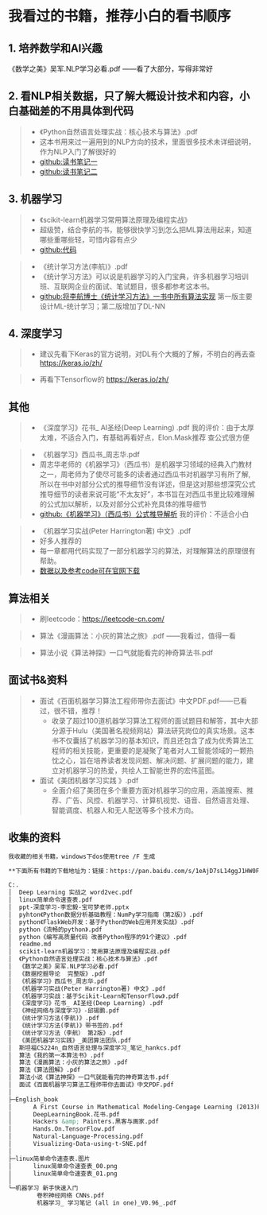 # **我看过的书籍，推荐小白的看书顺序**

## 1. 培养数学和AI兴趣

《数学之美》吴军.NLP学习必看.pdf ——看了大部分，写得非常好



## 2. 看NLP相关数据，只了解大概设计技术和内容，小白基础差的不用具体到代码

> - 《Python自然语言处理实战：核心技术与算法》.pdf
>  - 这本书用来过一遍用到的NLP方向的技术，里面很多技术未详细说明，作为NLP入门了解很好的
>  - [github:读书笔记一](https://github.com/SysuJayce/NLP_learn)
>  - [github:读书笔记二](https://github.com/cunyu1943/python_nlp_practice)





## 3. 机器学习

> - 《scikit-learn机器学习常用算法原理及编程实战》
>  - 超级赞，结合李航的书，能够很快学习到怎么把ML算法用起来，知道哪些重哪些轻，可惜内容有点少
>  - [github:代码](https://github.com/Valuebai/learn-NLP-luhuibo/tree/master/run-book-ml-skilearn)


> - 《统计学习方法(李航)》.pdf
>  - 《统计学习方法》可以说是机器学习的入门宝典，许多机器学习培训班、互联网企业的面试、笔试题目，很多都参考这本书。
>  - [github:将李航博士《统计学习方法》一书中所有算法实现](https://github.com/WenDesi/lihang_book_algorithm)
> 第一版主要设计ML-统计学习；第二版增加了DL-NN


## 4. 深度学习



> - 建议先看下Keras的官方说明，对DL有个大概的了解，不明白的再去查
> https://keras.io/zh/


> - 再看下Tensorflow的
> https://keras.io/zh/



## **其他**

> - 《深度学习》花书_ AI圣经(Deep Learning) .pdf
> 我的评价：由于太厚太难，不适合入门，有基础再看好点，Elon.Mask推荐
> 查公式很方便

> - 《机器学习》西瓜书_周志华.pdf
>  - 周志华老师的《机器学习》（西瓜书）是机器学习领域的经典入门教材之一，周老师为了使尽可能多的读者通过西瓜书对机器学习有所了解, 所以在书中对部分公式的推导细节没有详述，但是这对那些想深究公式推导细节的读者来说可能“不太友好”，本书旨在对西瓜书里比较难理解的公式加以解析，以及对部分公式补充具体的推导细节
>  - [github:《机器学习》（西瓜书）公式推导解析](https://github.com/datawhalechina/pumpkin-book)
> 我的评价：不适合小白

> - 《机器学习实战(Peter Harrington著) 中文》.pdf
>  - 好多人推荐的
>  - 每一章都用代码实现了一部分机器学习的算法，对理解算法的原理很有帮助。
>  - [数据以及参考code可在官网下载](https://www.manning.com/books/machine-learning-in-action)


## **算法相关**
> - 刷leetcode：https://leetcode-cn.com/

> - 算法《漫画算法：小灰的算法之旅》.pdf ——我看过，值得一看

> - 算法小说《算法神探》一口气就能看完的神奇算法书.pdf


## **面试书&资料**
> - 面试《百面机器学习算法工程师带你去面试》中文PDF.pdf——已看过，很不错，推荐！
>   - 收录了超过100道机器学习算法工程师的面试题目和解答，其中大部分源于Hulu（美国著名视频网站）算法研究岗位的真实场景。这本书不仅囊括了机器学习的基本知识，而且还包含了成为优秀算法工程师的相关技能，更重要的是凝聚了笔者对人工智能领域的一颗热忱之心，旨在培养读者发现问题、解决问题、扩展问题的能力，建立对机器学习的热爱，共绘人工智能世界的宏伟蓝图。
> - 面试《美团机器学习实践 》.pdf
>   - 全面介绍了美团在多个重要方面对机器学习的应用，涵盖搜索、推荐、广告、风控、机器学习、计算机视觉、语音、自然语言处理、智能调度、机器人和无人配送等多个技术方向。




## **收集的资料**
```md
我收藏的相关书籍，windows下dos使用tree /F 生成

**下面所有书籍的下载地址为：链接：https://pan.baidu.com/s/1eAjD7sL14ggJ1HW0F22fEg       提取码：q4u5

C:.
│  Deep Learning 实战之 word2vec.pdf
│  linux简单命令速查表.pdf
│  ppt-深度学习-李宏毅-宝可梦老师.pptx
│  pyhton《Python数据分析基础教程：NumPy学习指南（第2版）》.pdf
│  python《FlaskWeb开发：基于Python的Web应用开发实战》.pdf
│  python《流畅的python》.pdf
│  python《编写高质量代码 改善Python程序的91个建议》.pdf
│  readme.md
│  scikit-learn机器学习：常用算法原理及编程实战.pdf
│  《Python自然语言处理实战：核心技术与算法》.pdf
│  《数学之美》吴军.NLP学习必看.pdf
│  《数据挖掘导论  完整版》.pdf
│  《机器学习》西瓜书_周志华.pdf
│  《机器学习实战(Peter Harrington著) 中文》.pdf
│  《机器学习实战：基于Scikit-Learn和TensorFlow》.pdf
│  《深度学习》花书_ AI圣经(Deep Learning) .pdf
│  《神经网络与深度学习》-邱锡鹏.pdf
│  《统计学习方法(李航)》.pdf
│  《统计学习方法(李航)》带书签的.pdf
│  《统计学习方法（李航） 第2版》.pdf
│  《美团机器学习实践》_美团算法团队.pdf
│  斯坦福CS224n_自然语言处理与深度学习_笔记_hankcs.pdf
│  算法《我的第一本算法书》.pdf
│  算法《漫画算法：小灰的算法之旅》.pdf
│  算法《算法图解》.pdf
│  算法小说《算法神探》一口气就能看完的神奇算法书.pdf
│  面试《百面机器学习算法工程师带你去面试》中文PDF.pdf
│
├─English_book
│      A First Course in Mathematical Modeling-Cengage Learning (2013)Frank R. Giordano, William P. Fox, Steven B. Horton.pdf
│      DeepLearningBook.花书.pdf
│      Hackers &amp; Painters.黑客与画家.pdf
│      Hands.On.TensorFlow.pdf
│      Natural-Language-Processing.pdf
│      Visualizing-Data-using-t-SNE.pdf
│
├─linux简单命令速查表.图片
│      linux简单命令速查表_00.png
│      linux简单命令速查表_01.png
│
└─机器学习 新手快速入门
        卷积神经网络 CNNs.pdf
        机器学习_ 学习笔记 (all in one)_V0.96_.pdf
        

```




